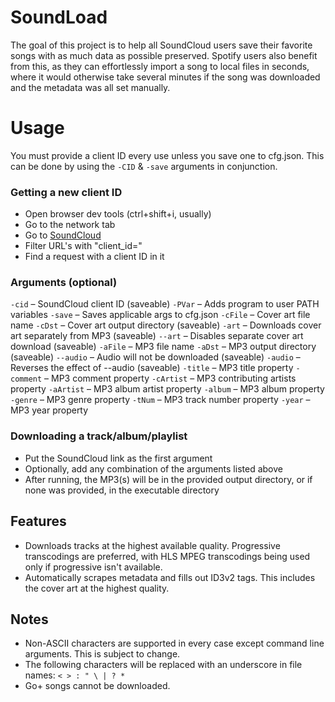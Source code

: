 # SoundLoad
The goal of this project is to help all SoundCloud users save their favorite songs 
with as much data as possible preserved. Spotify users also benefit from this, as 
they can effortlessly import a song to local files in seconds, where it would otherwise 
take several minutes if the song was downloaded and the metadata was all set manually.

# Usage
You must provide a client ID every use unless you save one to cfg.json. This can be done 
by using the `-CID` & `-save` arguments in conjunction.

### Getting a new client ID
- Open browser dev tools (ctrl+shift+i, usually)
- Go to the network tab
- Go to [SoundCloud](https://soundcloud.com)
- Filter URL's with "client_id="
- Find a request with a client ID in it

### Arguments (optional)
`-cid` – SoundCloud client ID (saveable)
`-PVar` – Adds program to user PATH variables
`-save` – Saves applicable args to cfg.json
`-cFile` – Cover art file name
`-cDst` – Cover art output directory (saveable)
`-art` – Downloads cover art separately from MP3 (saveable)
`--art` – Disables separate cover art download (saveable)
`-aFile` – MP3 file name
`-aDst` – MP3 output directory (saveable)
`--audio` – Audio will not be downloaded (saveable)
`-audio` – Reverses the effect of --audio (saveable)
`-title` – MP3 title property
`-comment` – MP3 comment property
`-cArtist` – MP3 contributing artists property
`-aArtist` – MP3 album artist property
`-album` – MP3 album property
`-genre` – MP3 genre property
`-tNum` – MP3 track number property
`-year` – MP3 year property

### Downloading a track/album/playlist
- Put the SoundCloud link as the first argument
- Optionally, add any combination of the arguments listed above
- After running, the MP3(s) will be in the provided output directory, or if none was provided, in the executable directory

## Features
- Downloads tracks at the highest available quality. Progressive transcodings are
preferred, with HLS MPEG transcodings being used only if progressive isn't available.
- Automatically scrapes metadata and fills out ID3v2 tags. This includes the cover art at the 
highest quality.

## Notes
- Non-ASCII characters are supported in every case except command line arguments. This is subject to change.
- The following characters will be replaced with an underscore in file names: `< > : " \ | ? *`
- Go+ songs cannot be downloaded.